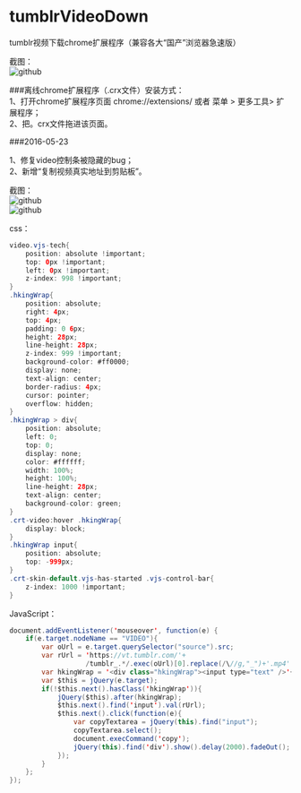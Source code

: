 # tumblrVideoDown
tumblr视频下载chrome扩展程序（兼容各大“国产”浏览器急速版）

截图： <br />
![github](https://raw.githubusercontent.com/unclehking/tumblrVideoDown/master/screenshot/s0.jpg "github")  

 <div>###离线chrome扩展程序（.crx文件）安装方式： </div>
 <div>1、打开chrome扩展程序页面 chrome://extensions/ 或者 菜单 > 更多工具> 扩展程序；</div>
 <div>2、把。crx文件拖进该页面。</div>

###2016-05-23
<div>1、修复video控制条被隐藏的bug； </div>
<div>2、新增“复制视频真实地址到剪贴板”。</div>

截图： <br />
![github](https://raw.githubusercontent.com/unclehking/tumblrVideoDown/master/screenshot/s1.png "github")  
![github](https://raw.githubusercontent.com/unclehking/tumblrVideoDown/master/screenshot/s2.png "github")  

css：
```java  
video.vjs-tech{
	position: absolute !important;
	top: 0px !important;
	left: 0px !important;
	z-index: 998 !important;
}
.hkingWrap{
	position: absolute;
	right: 4px;
	top: 4px;
	padding: 0 6px;
	height: 28px;
	line-height: 28px;
	z-index: 999 !important;
	background-color: #ff0000;
	display: none;
	text-align: center;
	border-radius: 4px;
	cursor: pointer;
	overflow: hidden;
}
.hkingWrap > div{
	position: absolute;
	left: 0;
	top: 0;
	display: none;
	color: #ffffff;
	width: 100%;
	height: 100%;
	line-height: 28px;
	text-align: center;
	background-color: green;
}
.crt-video:hover .hkingWrap{
	display: block;
}
.hkingWrap input{
	position: absolute;
	top: -999px;
}
.crt-skin-default.vjs-has-started .vjs-control-bar{
	z-index: 1000 !important;
}
```

JavaScript：
```java
document.addEventListener('mouseover', function(e) {
	if(e.target.nodeName == "VIDEO"){
		var oUrl = e.target.querySelector("source").src;
		var rUrl = 'https://vt.tumblr.com/'+
				   /tumblr_.*/.exec(oUrl)[0].replace(/\//g,"_")+'.mp4'
		var hkingWrap = '<div class="hkingWrap"><input type="text" />'+copyUrl+'<div>'+copyed+'<div></div>';
		var $this = jQuery(e.target);
		if(!$this.next().hasClass('hkingWrap')){
			jQuery($this).after(hkingWrap);
			$this.next().find('input').val(rUrl);
			$this.next().click(function(e){
				var copyTextarea = jQuery(this).find("input");
				copyTextarea.select();
				document.execCommand('copy');
				jQuery(this).find('div').show().delay(2000).fadeOut();
			});
		}
	};
});
```
